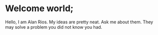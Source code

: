 # Welcome world;

Hello, I am Alan Rios. My ideas are pretty neat. Ask me about them. They may solve a problem you did not know you had.
